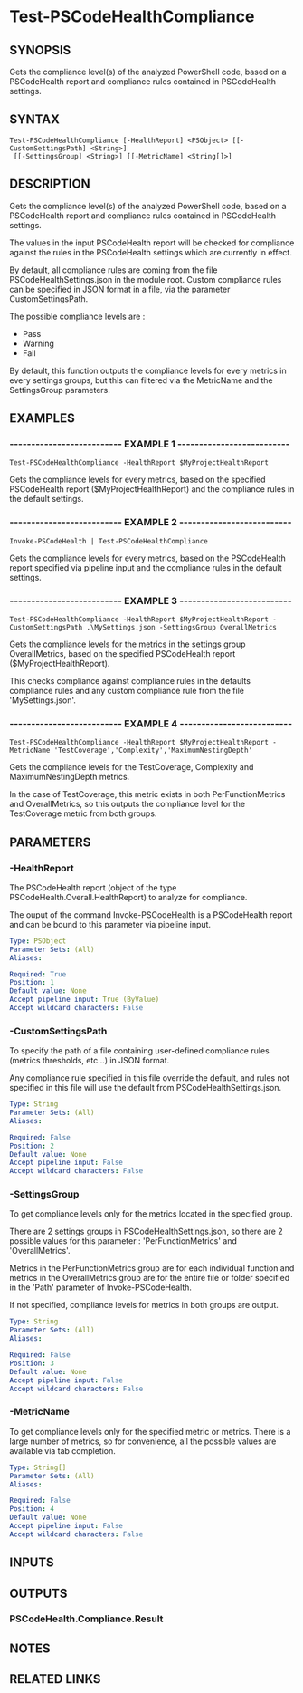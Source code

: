 # Test-PSCodeHealthCompliance

## SYNOPSIS
Gets the compliance level(s) of the analyzed PowerShell code, based on a PSCodeHealth report and compliance rules contained in PSCodeHealth settings.

## SYNTAX

```
Test-PSCodeHealthCompliance [-HealthReport] <PSObject> [[-CustomSettingsPath] <String>]
 [[-SettingsGroup] <String>] [[-MetricName] <String[]>]
```

## DESCRIPTION
Gets the compliance level(s) of the analyzed PowerShell code, based on a PSCodeHealth report and compliance rules contained in PSCodeHealth settings.
 
The values in the input PSCodeHealth report will be checked for compliance against the rules in the PSCodeHealth settings which are currently in effect.
 
By default, all compliance rules are coming from the file PSCodeHealthSettings.json in the module root.
Custom compliance rules can be specified in JSON format in a file, via the parameter CustomSettingsPath.
 

The possible compliance levels are :  
  - Pass  
  - Warning  
  - Fail  

By default, this function outputs the compliance levels for every metrics in every settings groups, but this can filtered via the MetricName and the SettingsGroup parameters.

## EXAMPLES

### -------------------------- EXAMPLE 1 --------------------------
```
Test-PSCodeHealthCompliance -HealthReport $MyProjectHealthReport
```

Gets the compliance levels for every metrics, based on the specified PSCodeHealth report ($MyProjectHealthReport) and the compliance rules in the default settings.

### -------------------------- EXAMPLE 2 --------------------------
```
Invoke-PSCodeHealth | Test-PSCodeHealthCompliance
```

Gets the compliance levels for every metrics, based on the PSCodeHealth report specified via pipeline input and the compliance rules in the default settings.

### -------------------------- EXAMPLE 3 --------------------------
```
Test-PSCodeHealthCompliance -HealthReport $MyProjectHealthReport -CustomSettingsPath .\MySettings.json -SettingsGroup OverallMetrics
```

Gets the compliance levels for the metrics in the settings group OverallMetrics, based on the specified PSCodeHealth report ($MyProjectHealthReport).
 
This checks compliance against compliance rules in the defaults compliance rules and any custom compliance rule from the file 'MySettings.json'.

### -------------------------- EXAMPLE 4 --------------------------
```
Test-PSCodeHealthCompliance -HealthReport $MyProjectHealthReport -MetricName 'TestCoverage','Complexity','MaximumNestingDepth'
```

Gets the compliance levels for the TestCoverage, Complexity and MaximumNestingDepth metrics.
 
In the case of TestCoverage, this metric exists in both PerFunctionMetrics and OverallMetrics, so this outputs the compliance level for the TestCoverage metric from both groups.

## PARAMETERS

### -HealthReport
The PSCodeHealth report (object of the type PSCodeHealth.Overall.HealthReport) to analyze for compliance.
 
The ouput of the command Invoke-PSCodeHealth is a PSCodeHealth report and can be bound to this parameter via pipeline input.

```yaml
Type: PSObject
Parameter Sets: (All)
Aliases: 

Required: True
Position: 1
Default value: None
Accept pipeline input: True (ByValue)
Accept wildcard characters: False
```

### -CustomSettingsPath
To specify the path of a file containing user-defined compliance rules (metrics thresholds, etc...) in JSON format.
 
Any compliance rule specified in this file override the default, and rules not specified in this file will use the default from PSCodeHealthSettings.json.

```yaml
Type: String
Parameter Sets: (All)
Aliases: 

Required: False
Position: 2
Default value: None
Accept pipeline input: False
Accept wildcard characters: False
```

### -SettingsGroup
To get compliance levels only for the metrics located in the specified group.
 
There are 2 settings groups in PSCodeHealthSettings.json, so there are 2 possible values for this parameter : 'PerFunctionMetrics' and 'OverallMetrics'.
 
Metrics in the PerFunctionMetrics group are for each individual function and metrics in the OverallMetrics group are for the entire file or folder specified in the 'Path' parameter of Invoke-PSCodeHealth.
 
If not specified, compliance levels for metrics in both groups are output.

```yaml
Type: String
Parameter Sets: (All)
Aliases: 

Required: False
Position: 3
Default value: None
Accept pipeline input: False
Accept wildcard characters: False
```

### -MetricName
To get compliance levels only for the specified metric or metrics.
There is a large number of metrics, so for convenience, all the possible values are available via tab completion.

```yaml
Type: String[]
Parameter Sets: (All)
Aliases: 

Required: False
Position: 4
Default value: None
Accept pipeline input: False
Accept wildcard characters: False
```

## INPUTS

## OUTPUTS

### PSCodeHealth.Compliance.Result

## NOTES

## RELATED LINKS

